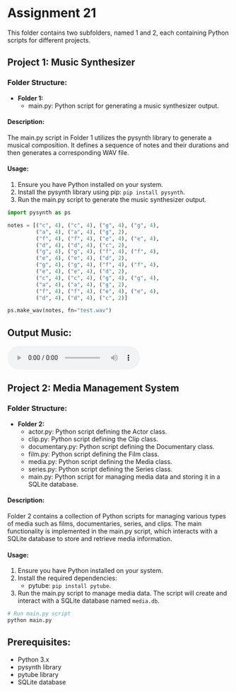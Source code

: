 # Assignment 21

This folder contains two subfolders, named 1 and 2, each containing Python scripts for different projects.

## Project 1: Music Synthesizer

### Folder Structure:
- **Folder 1:**
  - main.py: Python script for generating a music synthesizer output.

#### Description:
The main.py script in Folder 1 utilizes the pysynth library to generate a musical composition. It defines a sequence of notes and their durations and then generates a corresponding WAV file.

#### Usage:
1. Ensure you have Python installed on your system.
2. Install the pysynth library using pip: `pip install pysynth`.
3. Run the main.py script to generate the music synthesizer output.

```python
import pysynth as ps

notes = [("c", 4), ("c", 4), ("g", 4), ("g", 4),
         ("a", 4), ("a", 4), ("g", 2),
         ("f", 4), ("f", 4), ("e", 4), ("e", 4),
         ("d", 4), ("d", 4), ("c", 2),
         ("g", 4), ("g", 4), ("f", 4), ("f", 4),
         ("e", 4), ("e", 4), ("d", 2),
         ("g", 4), ("g", 4), ("f", 4), ("f", 4),
         ("e", 4), ("e", 4), ("d", 2),
         ("c", 4), ("c", 4), ("g", 4), ("g", 4),
         ("a", 4), ("a", 4), ("g", 2),
         ("f", 4), ("f", 4), ("e", 4), ("e", 4),
         ("d", 4), ("d", 4), ("c", 2)]

ps.make_wav(notes, fn="test.wav")
```
Output Music:
------------

<audio controls>
  <source src="./1/test.wav" type="audio/mpeg">
  Your browser does not support the audio element.
</audio>


<br>

Project 2: Media Management System
----------------------------------

### Folder Structure:

*   **Folder 2:**
    *   actor.py: Python script defining the Actor class.
    *   clip.py: Python script defining the Clip class.
    *   documentary.py: Python script defining the Documentary class.
    *   film.py: Python script defining the Film class.
    *   media.py: Python script defining the Media class.
    *   series.py: Python script defining the Series class.
    *   main.py: Python script for managing media data and storing it in a SQLite database.

#### Description:

Folder 2 contains a collection of Python scripts for managing various types of media such as films, documentaries, series, and clips. The main functionality is implemented in the main.py script, which interacts with a SQLite database to store and retrieve media information.

#### Usage:

1.  Ensure you have Python installed on your system.
2.  Install the required dependencies:
    *   pytube: `pip install pytube`.
3.  Run the main.py script to manage media data. The script will create and interact with a SQLite database named `media.db`.

```python
# Run main.py script
python main.py
```

Prerequisites:
--------------

*   Python 3.x
*   pysynth library
*   pytube library
*   SQLite database

